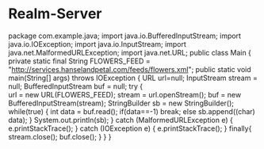 # Realm-Server
package com.example.java;
import java.io.BufferedInputStream;
import java.io.IOException;
import java.io.InputStream;
import java.net.MalformedURLException;
import java.net.URL;
public class Main {
	private static final String FLOWERS_FEED = "http://services.hanselandpetal.com/feeds/flowers.xml"; 
	public static void main(String[] args) throws IOException {
		URL url=null;
		InputStream stream = null;
		BufferedInputStream buf = null;
		try {			
			url = new URL(FLOWERS_FEED);
			stream = url.openStream();
			buf = new BufferedInputStream(stream);
			StringBuilder sb = new StringBuilder();
			while(true) {
				int data = buf.read();
				if(data==-1) break;
				else sb.append((char) data);
			}
			System.out.println(sb);
		} catch (MalformedURLException e) {
			e.printStackTrace();
		} catch (IOException e) {
			e.printStackTrace();
		}
		finally{
			stream.close();
			buf.close();
		}
	}
}
